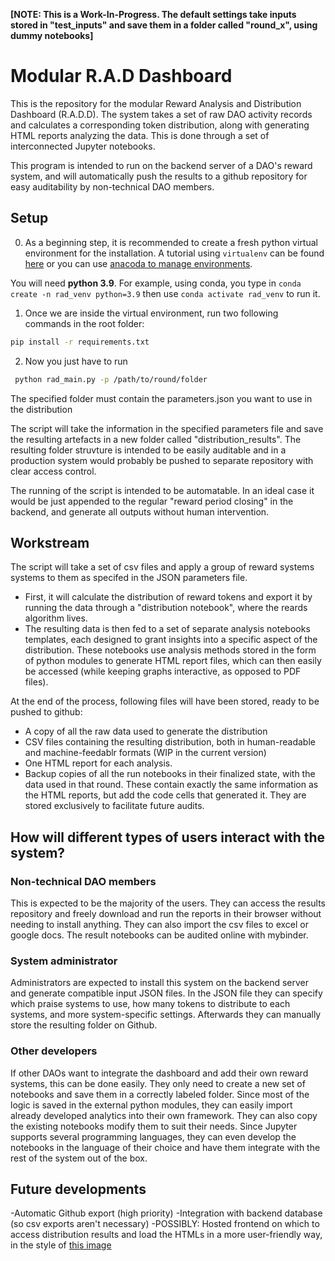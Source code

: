**[NOTE: This is a Work-In-Progress. The default settings take inputs stored in "test_inputs" and save them in a folder called "round_x", using dummy notebooks]**

# Modular R.A.D Dashboard

This is the repository for the modular Reward Analysis and Distribution Dashboard (R.A.D.D). The system takes a set of raw DAO activity records and calculates a corresponding token distribution, along with generating HTML reports analyzing the data. This is done through a set of interconnected Jupyter notebooks.

This program is intended to run on the backend server of a DAO's reward system, and will automatically push the results to a github repository for easy auditability by non-technical DAO members.

## Setup

0.  As a beginning step, it is recommended to create a fresh python virtual environment for the installation. A tutorial using `virtualenv` can be found [here](https://www.tutorialspoint.com/python-virtual-environment) or you can use [anacoda to manage environments](https://conda.io/projects/conda/en/latest/user-guide/tasks/manage-environments.html#creating-an-environment-with-commands).

You will need **python 3.9**. For example, using conda, you type in `conda create -n rad_venv python=3.9` then use `conda activate rad_venv` to run it.

1. Once we are inside the virtual environment, run two following commands in the root folder:

```bash
pip install -r requirements.txt
```

2. Now you just have to run

```bash
 python rad_main.py -p /path/to/round/folder
```

The specified folder must contain the parameters.json you want to use in the distribution

The script will take the information in the specified parameters file and save the resulting artefacts in a new folder called "distribution_results". The resulting folder struvture is intended to be easily auditable and in a production system would probably be pushed to separate repository with clear access control.

The running of the script is intended to be automatable. In an ideal case it would be just appended to the regular "reward period closing" in the backend, and generate all outputs without human intervention.

## Workstream

The script will take a set of csv files and apply a group of reward systems systems to them as specifed in the JSON parameters file.

- First, it will calculate the distribution of reward tokens and export it by running the data through a "distribution notebook", where the reards algorithm lives.
- The resulting data is then fed to a set of separate analysis notebooks templates, each designed to grant insights into a specific aspect of the distribution. These notebooks use analysis methods stored in the form of python modules to generate HTML report files, which can then easily be accessed (while keeping graphs interactive, as opposed to PDF files).

At the end of the process, following files will have been stored, ready to be pushed to github:

- A copy of all the raw data used to generate the distribution
- CSV files containing the resulting distribution, both in human-readable and machine-feedablr formats (WIP in the current version)
- One HTML report for each analysis.
- Backup copies of all the run notebooks in their finalized state, with the data used in that round. These contain exactly the same information as the HTML reports, but add the code cells that generated it. They are stored exclusively to facilitate future audits.

## How will different types of users interact with the system?

### Non-technical DAO members

This is expected to be the majority of the users. They can access the results repository and freely download and run the reports in their browser without needing to install anything. They can also import the csv files to excel or google docs. The result notebooks can be audited online with mybinder.

### System administrator

Administrators are expected to install this system on the backend server and generate compatible input JSON files. In the JSON file they can specify which praise systems to use, how many tokens to distribute to each systems, and more system-specific settings. Afterwards they can manually store the resulting folder on Github.

### Other developers

If other DAOs want to integrate the dashboard and add their own reward systems, this can be done easily. They only need to create a new set of notebooks and save them in a correctly labeled folder. Since most of the logic is saved in the external python modules, they can easily import already developed analytics into their own framework. They can also copy the existing notebooks modify them to suit their needs. Since Jupyter supports several programming languages, they can even develop the notebooks in the language of their choice and have them integrate with the rest of the system out of the box.

## Future developments

-Automatic Github export (high priority)
-Integration with backend database (so csv exports aren't necessary)
-POSSIBLY: Hosted frontend on which to access distribution results and load the HTMLs in a more user-friendly way, in the style of [this image](https://images.zenhubusercontent.com/5fdba670baa205320c5a291e/0e7b21b2-a8ec-40e4-9a31-07f6d64eb4bb)
